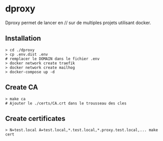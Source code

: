 # dproxy
Dproxy permet de lancer en // sur de multiples projets utilisant docker.

## Installation
	> cd ./dproxy
	> cp .env.dist .env
	# remplacer le DOMAIN dans le fichier .env
    > docker network create traefik
    > docker network create mailhog
	> docker-compose up -d

## Create CA
    > make ca
    # Ajouter le ./certs/CA.crt dans le trousseau des cles

## Create certificates
    > N=test.local A=test.local,*.test.local,*.proxy.test.local,... make cert